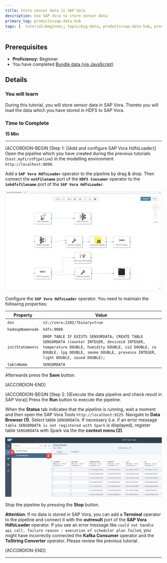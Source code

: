 ```yaml
---
title: Store sensor data in SAP Vora
description: Use SAP Vora to store sensor data
primary_tag: products>sap-data-hub
tags: [  tutorial>beginner, topic>big-data, products>sap-data-hub, products>sap-vora ]
---
```


## Prerequisites  
 - **Proficiency:** Beginner
 - You have completed [Bundle data (via JavaScript)](https://www.sap.com/developer/tutorials/datahub-pipelines-bundledata.html)

## Details
### You will learn  
During this tutorial, you will store sensor data in SAP Vora. Thereto you will load the data which you have stored in HDFS to SAP Vora.

### Time to Complete
**15 Min**

---

[ACCORDION-BEGIN [Step 1: ](Add and configure SAP Vora HdfsLoader)]
Open the pipeline which you have created during the previous tutorials (`test.myFirstPipeline`) in the modelling environment `http://localhost:8090`.

Add a **`SAP Vora HdfsLoader`** operator to the pipeline by drag & drop. Then connect the **`outFilename`** port of the **`HDFS Consumer`** operator to the **`inhdfsfilename`** port of the **`SAP Vora HdfsLoader`**.

![picture_01](./datahub-pipelines-storeinvora_01.png)  

Configure the **`SAP Vora HdfsLoader`** operator. You need to maintain the following properties:

| Property                       | Value                                |
| ------------------------------ | ------------------------------------ |
| `dsn`                          | `v2://vora:2202/?binary=true`        |
| `hadoopNamenode`               | `hdfs:9000`                          |
| `initStatements`               | `DROP TABLE IF EXISTS SENSORDATA; CREATE TABLE SENSORDATA (counter INTEGER, deviceid INTEGER, temperature DOUBLE, humidity DOUBLE, co2 DOUBLE, co DOUBLE, lpg DOUBLE, smoke DOUBLE, presence INTEGER, light DOUBLE, sound DOUBLE);`   |
| `tableName`                    | `SENSORDATA`                         |

Afterwards press the **Save** button.

[ACCORDION-END]

[ACCORDION-BEGIN [Step 2: ](Execute the data pipeline and check result in SAP Vora)]
Press the **Run** button to execute the pipeline.

When the **Status** tab indicates that the pipeline is running, wait a moment and then open the SAP Vora Tools `http://localhost:9225`. Navigate to **Data Browser (1)**. Select table `SENSORDATA`. If necessary (i.e. if an error message `table SENSORDATA is not registered with Spark` is displayed), register table `SENSORDATA` with Spark via the the **context menu (2)**.

![picture_02](./datahub-pipelines-storeinvora_02.png)  

Stop the pipeline by pressing the **Stop** button.

**Attention**: If no data is stored in SAP Vora, you can add a **Terminal** operator to the pipeline and connect it with the **outresult** port of the **SAP Vora HdfsLoader** operator. If you see an error message like `could not handle api call, failure reason : execution of scheduler plan failed`, you might have incorrectly connected the **Kafka Consumer** operator and the **ToString Converter** operator. Please review the previous tutorial. 

[ACCORDION-END]

---
